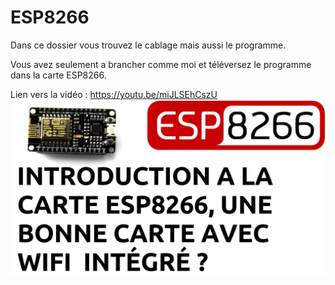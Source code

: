 # ESP8266
Dans ce dossier vous trouvez le cablage mais aussi le programme.

Vous avez seulement a brancher comme moi et téléversez le programme dans la carte ESP8266.

Lien vers la vidéo : https://youtu.be/miJLSEhCszU
![alt text](https://github.com/electrocodeur/intro_esp8266/blob/main/miniature.png?raw=true)
